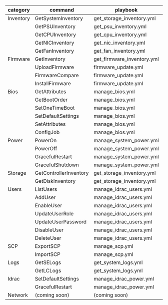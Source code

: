 
| category  | command                | playbook                   | sample output file |
|-----------|------------------------|----------------------------|--------------------|
| Inventory | GetSystemInventory     | get_storage_inventory.yml  | [r740_SystemInventory_YYYYMMDD_hhmmss.json](../sample_output_files/r740_SystemInventory_YYYYMMDD_hhmmss.json) | |
|           | GetPSUInventory        | get_psu_inventory.yml      | [r740_PSUInventory_YYYYMMDD_hhmmss.json](../sample_output_files/r740_PSUInventory_YYYYMMDD_hhmmss.json) |
|           | GetCPUInventory        | get_cpu_inventory.yml      | [r740_CPUInventory_YYYYMMDD_hhmmss.json](../sample_output_files/r740_CPUInventory_YYYYMMDD_hhmmss.json) |
|           | GetNICInventory        | get_nic_inventory.yml      | [r740_NICInventory_YYYYMMDD_hhmmss.json](../sample_output_files/r740_NICInventory_YYYYMMDD_hhmmss.json) |
|           | GetFanInventory        | get_fan_inventory.yml      | [r740_FanInventory_YYYYMMDD_hhmmss.json](../sample_output_files/r740_FanInventory_YYYYMMDD_hhmmss.json) |
| Firmware  | GetInventory           | get_firmware_inventory.yml | [r740_FirmwareInventory_YYYYMMDD_hhmmss.json](../sample_output_files/r740_FirmwareInventory_YYYYMMDD_hhmmss.json) |
|           | UploadFirmware         | firmware_update.yml        |                    |
|           | FirmwareCompare        | firmware_update.yml        |                    |
|           | InstallFirmware        | firmware_update.yml        |                    |
| Bios      | GetAttributes          | manage_bios.yml            | [r740_BIOSAttributes_YYYYMMDD_hhmmss.json](../sample_output_files/r740_BIOSAttributes_YYYYMMDD_hhmmss.json) |
|           | GetBootOrder           | manage_bios.yml            | [r740_BIOSBootOrder_YYYYMMDD_hhmmss.json](../sample_output_files/r740_BIOSBootOrder_YYYYMMDD_hhmmss.json) |
|           | SetOneTimeBoot         | manage_bios.yml            |                    |
|           | SetDefaultSettings     | manage_bios.yml            |                    |
|           | SetAttributes          | manage_bios.yml            |                    |
|           | ConfigJob              | manage_bios.yml            |                    |
| Power     | PowerOn                | manage_system_power.yml    |                    |
|           | PowerOff               | manage_system_power.yml    |                    |
|           | GracefulRestart        | manage_system_power.yml    |                    |
|           | GracefulShutdown       | manage_system_power.yml    |                    |
| Storage   | GetControllerInventory | get_storage_inventory.yml  | [r740_StorageControllerInventory_YYYYMMDD_hhmmss.json](../sample_output_files/r740_StorageControllerInventory_YYYYMMDD_hhmmss.json) |
|           | GetDiskInventory       | get_storage_inventory.yml  | [r740_DiskInventory_YYYYMMDD_hhmmss.json](../sample_output_files/r740_DiskInventory_YYYYMMDD_hhmmss.json) |
| Users     | ListUsers              | manage_idrac_users.yml     | [r740_IDRACUsers_YYYYMMDD_hhmmss.json](../sample_output_files/r740_IDRACUsers_YYYYMMDD_hhmmss.json) |
|           | AddUser                | manage_idrac_users.yml     |                    |
|           | EnableUser             | manage_idrac_users.yml     |                    |
|           | UpdateUserRole         | manage_idrac_users.yml     |                    |
|           | UpdateUserPassword     | manage_idrac_users.yml     |                    |
|           | DisableUser            | manage_idrac_users.yml     |                    |
|           | DeleteUser             | manage_idrac_users.yml     |                    |
| SCP       | ExportSCP              | manage_scp.yml             | [SCP_r740_YYYYMMDD_hhmmss.xml](../sample_output_files/SCP_r740_YYYYMMDD_hhmmss.xml) |
|           | ImportSCP              | manage_scp.yml             |                    |
| Logs      | GetSELogs              | get_system_logs.yml        | [r740_SELogs_YYYYMMDD_hhmmss.json](../sample_output_files/r740_SELogs_YYYYMMDD_hhmmss.json) |
|           | GetLCLogs              | get_system_logs.yml        | [r740_LCLogs_YYYYMMDD_hhmmss.json](../sample_output_files/r740_LCLogs_YYYYMMDD_hhmmss.json) |
| Idrac     | SetDefaultSettings     | manage_idrac_power.yml     |                    |
|           | GracefulRestart        | manage_idrac_power.yml     |                    |
| Network   | (coming soon)          | (coming soon)              |                    |
